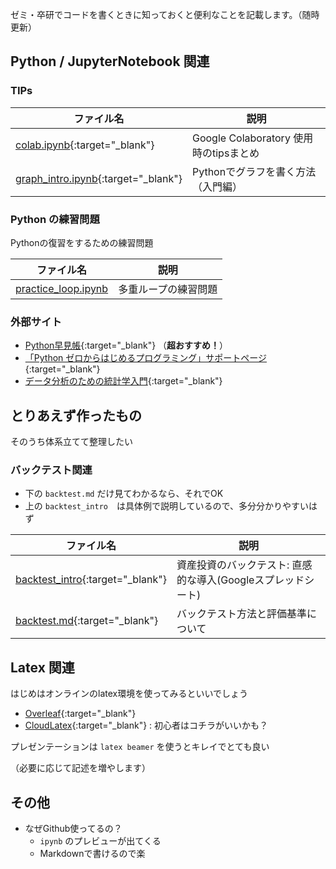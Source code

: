 
ゼミ・卒研でコードを書くときに知っておくと便利なことを記載します。（随時更新）


## Python / JupyterNotebook 関連

### TIPs

| ファイル名        | 説明                                   | 
| ----------------- | -------------------------------------- | 
| [colab.ipynb](https://github.com/Masashi-Ieda/seminar_support/blob/main/ipynb/colab.ipynb){:target="_blank"} | Google Colaboratory 使用時のtipsまとめ | 
| [graph_intro.ipynb](https://github.com/Masashi-Ieda/seminar_support/blob/main/ipynb/graph_intro.ipynb){:target="_blank"}  | Pythonでグラフを書く方法（入門編） | 


### Python の練習問題

Pythonの復習をするための練習問題

| ファイル名        | 説明                                   | 
| ----------------- | -------------------------------------- | 
| [practice_loop.ipynb](https://github.com/Masashi-Ieda/seminar_support/blob/main/practice_python/practice_loop.ipynb) | 多重ループの練習問題 | 


### 外部サイト
- [Python早見帳](https://chokkan.github.io/python/index.html){:target="_blank"} （**超おすすめ！**）
- [「Python ゼロからはじめるプログラミング」サポートページ](https://mitani.cs.tsukuba.ac.jp/book_support/python/){:target="_blank"}
- [データ分析のための統計学入門](http://www.kunitomo-lab.sakura.ne.jp/2021-3-3Open(S).pdf){:target="_blank"}


## とりあえず作ったもの

そのうち体系立てて整理したい

### バックテスト関連

- 下の `backtest.md` だけ見てわかるなら、それでOK
- 上の `backtest_intro`　は具体例で説明しているので、多分分かりやすいはず

| ファイル名        | 説明                                   | 
| ---------------- | -------------------------------------- | 
| [backtest_intro](https://docs.google.com/spreadsheets/d/1HrTO9VUYfWfUYv02ihmOAAi2FRtRhtzeAyQCWrwzFTs/edit?usp=sharing){:target="_blank"} | 資産投資のバックテスト: 直感的な導入(Googleスプレッドシート) | 
| [backtest.md](https://github.com/Masashi-Ieda/seminar_support/blob/main/backtest.md){:target="_blank"}  | バックテスト方法と評価基準について | 





## Latex 関連

はじめはオンラインのlatex環境を使ってみるといいでしょう
- [Overleaf](https://ja.overleaf.com/){:target="_blank"} 
- [CloudLatex](https://cloudlatex.io/){:target="_blank"} : 初心者はコチラがいいかも？

プレゼンテーションは `latex beamer` を使うとキレイでとても良い

（必要に応じて記述を増やします）


## その他
- なぜGithub使ってるの？
  - `ipynb` のプレビューが出てくる
  - Markdownで書けるので楽

